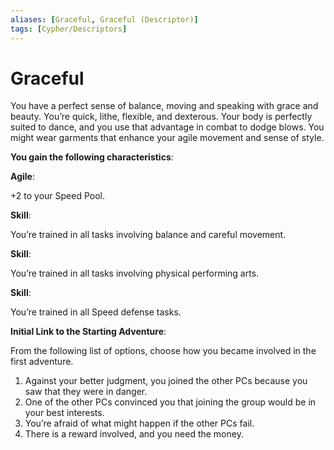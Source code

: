 ```yaml
---
aliases: [Graceful, Graceful (Descriptor)]
tags: [Cypher/Descriptors]
---
```


# Graceful

You have a perfect sense of balance, moving and speaking with grace and beauty. You’re quick, lithe, flexible, and dexterous. Your body is perfectly suited to dance, and you use that advantage in combat to dodge blows. You might wear garments that enhance your agile movement and sense of style.

**You gain the following characteristics**:

**Agile**:

+2 to your Speed Pool.

**Skill**:

You’re trained in all tasks involving balance and careful movement.

**Skill**:

You’re trained in all tasks involving physical performing arts.

**Skill**:

You’re trained in all Speed defense tasks.

**Initial Link to the Starting Adventure**:

From the following list of options, choose how you became involved in the first adventure.

1. Against your better judgment, you joined the other PCs because you saw that they were in danger.
2. One of the other PCs convinced you that joining the group would be in your best interests.
3. You’re afraid of what might happen if the other PCs fail.
4. There is a reward involved, and you need the money.
